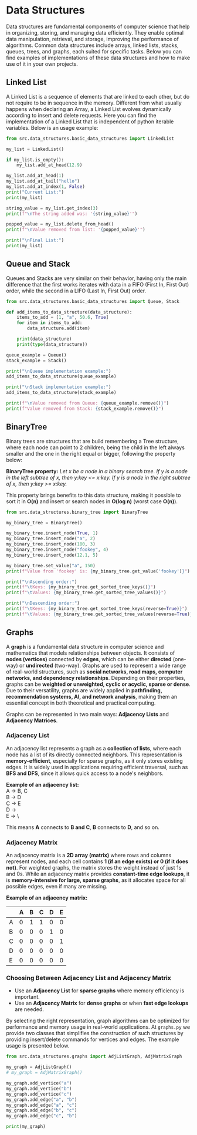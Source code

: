 # Data Structures
Data structures are fundamental components of computer science that help in organizing,
storing, and managing data efficiently. 
They enable optimal data manipulation, retrieval, and storage, improving the performance of algorithms. 
Common data structures include arrays, linked lists, stacks, queues, trees, 
and graphs, each suited for specific tasks. Below you can find examples of implementations
of these data structures and how to make use of it in your own projects.

## Linked List
A Linked List is a sequence of elements that are linked to each other, but do
not require to be in sequence in the memory. Different from what usually happens
when declaring an Array, a Linked List evolves dynamically according to insert and
delete requests. Here you can find the implementation of a Linked List that is 
independent of python iterable variables. Below is an usage example:

```python
from src.data_structures.basic_data_structures import LinkedList

my_list = LinkedList()

if my_list.is_empty():
    my_list.add_at_head(12.9)

my_list.add_at_head(1)
my_list.add_at_tail("hello")
my_list.add_at_index(1, False)
print("Current List:")
print(my_list)

string_value = my_list.get_index(3)
print(f"\nThe string added was: '{string_value}'")

popped_value = my_list.delete_from_head()
print(f"\nValue removed from list: '{popped_value}'")

print("\nFinal List:")
print(my_list)
```

## Queue and Stack
Queues and Stacks are very similar on their behavior, having only the main difference that
the first works iterates with data in a FIFO (First In, First Out) order, while the
second in a LIFO (Last In, First Out) order.

```python
from src.data_structures.basic_data_structures import Queue, Stack

def add_items_to_data_structure(data_structure):
    items_to_add = [1, "a", 50.6, True]
    for item in items_to_add:
        data_structure.add(item)

    print(data_structure)
    print(type(data_structure))

queue_example = Queue()
stack_example = Stack()

print("\nQueue implementation example:")
add_items_to_data_structure(queue_example)

print("\nStack implementation example:")
add_items_to_data_structure(stack_example)

print(f"\nValue removed from Queue: {queue_example.remove()}")
print(f"Value removed from Stack: {stack_example.remove()}")
```

## BinaryTree
Binary trees are structures that are build remembering a Tree structure,
where each node can point to 2 children, being the child in the left always smaller
and the one in the right equal or bigger, following the property below:

**BinaryTree property:** *Let x be a node in a binary search tree. If y is a node in the left subtree
of x, then y:key <= x:key. If y is a node in the right subtree of x, then
y:key >= x:key.*

This property brings benefits to this data structure, making it possible to sort it in **O(n)** and
insert or search nodes in **O(log n)** (worst case **O(n)**).

```python
from src.data_structures.binary_tree import BinaryTree

my_binary_tree = BinaryTree()

my_binary_tree.insert_node(True, 1)
my_binary_tree.insert_node("a", 2)
my_binary_tree.insert_node(180, 3)
my_binary_tree.insert_node("fookey", 4)
my_binary_tree.insert_node(12.1, 5)

my_binary_tree.set_value("a", 150)
print(f"Value from 'fookey' is: {my_binary_tree.get_value('fookey')}")

print("\nAscending order:")
print(f"\tKeys: {my_binary_tree.get_sorted_tree_keys()}")
print(f"\tValues: {my_binary_tree.get_sorted_tree_values()}")

print("\nDescending order:")
print(f"\tKeys: {my_binary_tree.get_sorted_tree_keys(reverse=True)}")
print(f"\tValues: {my_binary_tree.get_sorted_tree_values(reverse=True)}")
```

## Graphs

A **graph** is a fundamental data structure in computer science and mathematics 
that models relationships between objects. It consists of **nodes (vertices)** 
connected by **edges**, which can be either **directed** (one-way) or **undirected**
(two-way). Graphs are used to represent a wide range of real-world structures, 
such as **social networks, road maps, computer networks, and dependency 
relationships**. Depending on their properties, graphs can be **weighted or 
unweighted, cyclic or acyclic, sparse or dense**. Due to their versatility, 
graphs are widely applied in **pathfinding, recommendation systems, 
AI, and network analysis**, making them an essential concept in both theoretical 
and practical computing.  

Graphs can be represented in two main ways: **Adjacency Lists** and 
**Adjacency Matrices**.  

### **Adjacency List**  
An adjacency list represents a graph as a **collection of lists**, where each node
has a list of its directly connected neighbors. This representation is 
**memory-efficient**, especially for sparse graphs, as it only stores existing edges. 
It is widely used in applications requiring efficient traversal, such as 
**BFS and DFS**, since it allows quick access to a node's neighbors.  

**Example of an adjacency list:**  
A → B, C \
B → D \
C → E \
D → \
E → \


This means **A** connects to **B and C**, **B** connects to **D**, and so on.  

### **Adjacency Matrix**  
An adjacency matrix is a **2D array (matrix)** where rows and columns represent 
nodes, and each cell contains **1 (if an edge exists) or 0 (if it does not)**. 
For weighted graphs, the matrix stores the weight instead of just 1s and 0s. 
While an adjacency matrix provides **constant-time edge lookups**, it is 
**memory-intensive for large, sparse graphs**, as it allocates space for all 
possible edges, even if many are missing.  

**Example of an adjacency matrix:**  

|   | A | B | C | D | E |
|---|---|---|---|---|---| 
| A | 0 | 1 | 1 | 0 | 0 | 
| B | 0 | 0 | 0 | 1 | 0 | 
| C | 0 | 0 | 0 | 0 | 1 | 
| D | 0 | 0 | 0 | 0 | 0 | 
| E | 0 | 0 | 0 | 0 | 0 |   


### **Choosing Between Adjacency List and Adjacency Matrix**  
- Use an **Adjacency List** for **sparse graphs** where memory efficiency is important.  
- Use an **Adjacency Matrix** for **dense graphs** or when **fast edge lookups** are needed.  

By selecting the right representation, graph algorithms can be optimized for 
performance and memory usage in real-world applications. At ``graphs.py`` we 
provide two classes that simplifies the construction of such structures by 
providing insert/delete commands for vertices and edges. The example usage is 
presented below.


```python
from src.data_structures.graphs import AdjListGraph, AdjMatrixGraph

my_graph = AdjListGraph()
# my_graph = AdjMatrixGraph()

my_graph.add_vertice("a")
my_graph.add_vertice("b")
my_graph.add_vertice("c")
my_graph.add_edge("a", "b")
my_graph.add_edge("a", "c")
my_graph.add_edge("b", "c")
my_graph.add_edge("c", "b")

print(my_graph)
```
